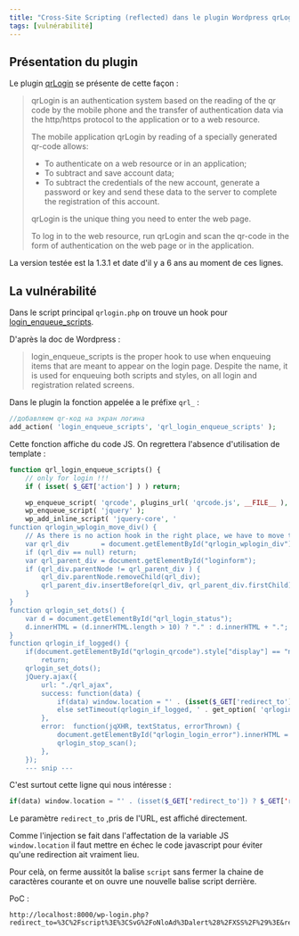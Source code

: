 ```yaml
---
title: "Cross-Site Scripting (reflected) dans le plugin Wordpress qrLogin"
tags: [vulnérabilité]
---
```


## Présentation du plugin

Le plugin [qrLogin](https://wordpress.org/plugins/qrlogin/) se présente de cette façon :

> qrLogin is an authentication system based on the reading of the qr code by the mobile phone and the transfer of authentication data via the http/https protocol to the application or to a web resource.
>
>The mobile application qrLogin by reading of a specially generated qr-code allows:
> * To authenticate on a web resource or in an application;
> * To subtract and save account data;
> * To subtract the credentials of the new account, generate a password or key and send these data to the server to complete the registration of this account.
>
> qrLogin is the unique thing you need to enter the web page.
> 
> To log in to the web resource, run qrLogin and scan the qr-code in the form of authentication on the web page or in the application.

La version testée est la 1.3.1 et date d'il y a 6 ans au moment de ces lignes.

## La vulnérabilité

Dans le script principal `qrlogin.php` on trouve un hook pour [login_enqueue_scripts](https://developer.wordpress.org/reference/hooks/login_enqueue_scripts/).

D'après la doc de Wordpress :

> login_enqueue_scripts is the proper hook to use when enqueuing items that are meant to appear on the login page. Despite the name, it is used for enqueuing both scripts and styles, on all login and registration related screens.

Dans le plugin la fonction appelée a le préfixe `qrl_` :

```php
//добавляем qr-код на экран логина                                                                                     
add_action( 'login_enqueue_scripts', 'qrl_login_enqueue_scripts' );
```

Cette fonction affiche du code JS. On regrettera l'absence d'utilisation de template :

```php
function qrl_login_enqueue_scripts() {
    // only for login !!!
    if ( isset( $_GET['action'] ) ) return;

    wp_enqueue_script( 'qrcode', plugins_url( 'qrcode.js', __FILE__ ), array(), '1.0' );
    wp_enqueue_script( 'jquery' );
    wp_add_inline_script( 'jquery-core', '
function qrlogin_wplogin_move_div() {
    // As there is no action hook in the right place, we have to move the div to the right place.
    var qrl_div        = document.getElementById("qrlogin_wplogin_div");
    if (qrl_div == null) return;
    var qrl_parent_div = document.getElementById("loginform");
    if (qrl_div.parentNode != qrl_parent_div ) {
        qrl_div.parentNode.removeChild(qrl_div);
        qrl_parent_div.insertBefore(qrl_div, qrl_parent_div.firstChild);
    }
}
function qrlogin_set_dots() {
    var d = document.getElementById("qrl_login_status");
    d.innerHTML = (d.innerHTML.length > 10) ? "." : d.innerHTML + ".";
}
function qrlogin_if_logged() {
    if(document.getElementById("qrlogin_qrcode").style["display"] == "none")
        return;
    qrlogin_set_dots();
    jQuery.ajax({
        url: "./qrl_ajax",
        success: function(data) {
            if(data) window.location = "' . (isset($_GET['redirect_to']) ? $_GET['redirect_to'] : (admin_url() . 'profile.php')) . '";
            else setTimeout(qrlogin_if_logged, ' . get_option( 'qrlogin_timeout' ) * 1000 . ');
        },
        error:  function(jqXHR, textStatus, errorThrown) {
            document.getElementById("qrlogin_login_error").innerHTML = errorThrown;
            qrlogin_stop_scan();
        },
    });
    --- snip ---
```

C'est surtout cette ligne qui nous intéresse :

```php
if(data) window.location = "' . (isset($_GET['redirect_to']) ? $_GET['redirect_to'] : (admin_url() . 'profile.php')) . '";
```

Le paramètre `redirect_to` ,pris de l'URL, est affiché directement.

Comme l'injection se fait dans l'affectation de la variable JS `window.location` il faut mettre en échec le code javascript pour éviter qu'une redirection ait vraiment lieu.

Pour celà, on ferme aussitôt la balise `script` sans fermer la chaine de caractères courante et on ouvre une nouvelle balise script derrière.

PoC :

```
http://localhost:8000/wp-login.php?redirect_to=%3C%2Fscript%3E%3CSvG%2FoNloAd%3Dalert%28%2FXSS%2F%29%3E&reauth=1
```
